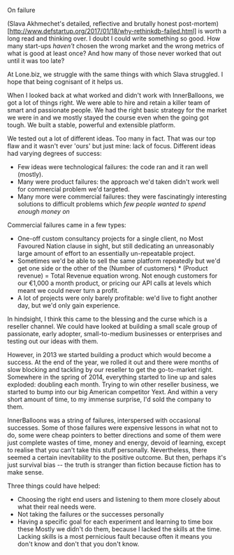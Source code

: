 On failure

(Slava Akhmechet's detailed, reflective and brutally honest post-mortem)[http://www.defstartup.org/2017/01/18/why-rethinkdb-failed.html] is worth a long read and thinking over. I doubt I could write something so good. How many start-ups _haven't_ chosen the wrong market and the wrong metrics of what is good at least once? And how many of those never worked that out until it was too late?

At Lone.biz, we struggle with the same things with which Slava struggled. I hope that being cognisant of it helps us.

When I looked back at what worked and didn't work with InnerBalloons, we got a lot of things right. We were able to hire and retain a killer team of smart and passionate people. We had the right basic strategy for the market we were in and we mostly stayed the course even when the going got tough. We built a stable, powerful and extensible platform.

We tested out a lot of different ideas. Too many in fact. That was our top flaw and it wasn't ever 'ours' but just mine: lack of focus. Different ideas had varying degrees of success:

* Few ideas were technological failures: the code ran and it ran well (mostly).
* Many were product failures: the approach we'd taken didn't work well for commercial problem we'd targeted.
* Many more were commercial failures: they were fascinatingly interesting solutions to difficult problems which *few people wanted to spend enough money on*

Commercial failures came in a few types:

* One-off custom consultancy projects for a single client, no Most Favoured Nation clause in sight, but still dedicating an unreasonably large amount of effort to an essentially un-repeatable project.
* Sometimes we'd be able to sell the same platform repeatedly but we'd get one side or the other of the (Number of customers) * (Product revenue) = Total Revenue equation wrong. Not enough customers for our €1,000 a month product, or pricing our API calls at levels which meant we could never turn a profit.
* A lot of projects were only barely profitable: we'd live to fight another day, but we'd only gain experience.

In hindsight, I think this came to the blessing and the curse which is a reseller channel. We could have looked at building a small scale group of passionate, early adopter, small-to-medium businesses or enterprises and testing out our ideas with them.

However, in 2013 we started building a product which would become a success. At the end of the year, we rolled it out and there were months of slow blocking and tackling by our reseller to get the go-to-market right. Somewhere in the spring of 2014, everything started to line up and sales exploded: doubling each month. Trying to win other reseller business, we started to bump into our big American competitor Yext. And within a very short amount of time, to my immense surprise, I'd sold the company to them.

InnerBalloons was a string of failures, interspersed with occasional successes. Some of those failures were expensive lessons in what not to do, some were cheap pointers to better directions and some of them were just complete wastes of time, money and energy, devoid of learning, except to realise that you can't take this stuff personally. Nevertheless, there seemed a certain inevitability to the positive outcome. But then, perhaps it's just survival bias -- the truth is stranger than fiction because fiction has to make sense.

Three things could have helped:
* Choosing the right end users and listening to them more closely about what their real needs were. 
* Not taking the failures or the successes personally
* Having a specific goal for each experiment and learning to time box these
Mostly we didn't do them, because I lacked the skills at the time. Lacking skills is a most pernicious fault because often it means you don't know and don't that you don't know.